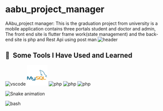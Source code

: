 # aabu_project_manager
AAbu_project manager: This is the graduation project from university is a mobile application contains three portals  student and doctor and admin, The front end site is flutter frame work(state management) and the back-end site is php and Rest Api using post man
![header](https://camo.githubusercontent.com/2d4943deac939925b872b56f5dae84d2f2da502ebabb3da5b51fd6750fef5947/68747470733a2f2f63617073756c652d72656e6465722e76657263656c2e6170702f6170693f747970653d7761766526636f6c6f723d6175746f266865696768743d3230302673656374696f6e3d666f6f74657226746578743d4e6f772532305573652532306d652126666f6e7453697a653d3930)

<h2> 🚀 &nbsp;Some Tools I Have Used and Learned</h2>
<p align="left">
<img src="https://cdn.jsdelivr.net/gh/devicons/devicon/icons/vscode/vscode-original.svg" alt="vscode" width="65" height="65"/>
<img src="https://raw.githubusercontent.com/devicons/devicon/master/icons/mysql/mysql-original-wordmark.svg" alt="bash" width="65" height="65"/>
<img src="https://cdn.jsdelivr.net/gh/devicons/devicon/icons/php/php-original.svg" alt="php" width="56" height="56"/>
 <img src="https://camo.githubusercontent.com/43f9c085821a7258745ceed4ecbcc68c3ffd996049c9d0a2a77c74dd1f5dc80b/68747470733a2f2f63646e2e6a7364656c6976722e6e65742f67682f64657669636f6e732f64657669636f6e2f69636f6e732f666c75747465722f666c75747465722d6f726967696e616c2e737667" alt="php" width="56" height="56"/>
<img src="https://camo.githubusercontent.com/cdd289ae72f33665800bc6a63936d5afa0454214d520945780894151112a055f/68747470733a2f2f63646e2e6a7364656c6976722e6e65742f67682f64657669636f6e732f64657669636f6e2f69636f6e732f6669676d612f6669676d612d6f726967696e616c2e737667" alt="php" width="56" height="56"/>

![Snake animation](https://github.com/thepiyushmalhotra/thepiyushmalhotra/blob/output/github-contribution-grid-snake.svg)

<img src="https://www.figma.com/file/RXWCCOeLfvYEEo9ICA6mug/Untitled?type=design&node-id=103-2&mode=design&t=SCVUbmLvpL2HW4t1-0" alt="bash" width="65" height="65"/>



</p>

